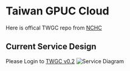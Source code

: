 # Taiwan GPUC Cloud
Here is offical TWGC repo from [NCHC](http://www.nchc.org.tw)

## Current Service Design

Please Login to [TWGC v0.2](http://twgc.nchc.org.tw/)
![Service Diagram](https://tw-nchc.github.io/TWGC/assets/images/TWGC%202.0.jpg)
